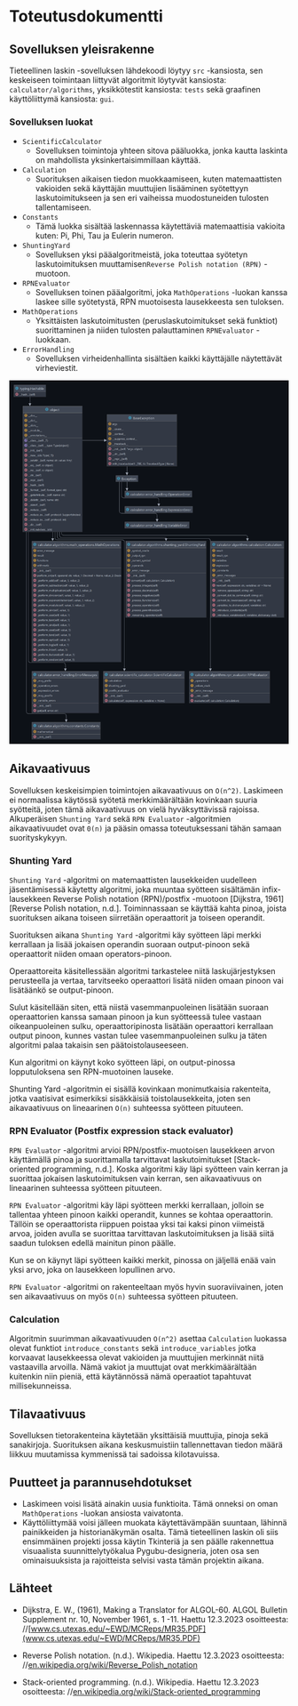 # Toteutusdokumentti

## Sovelluksen yleisrakenne

Tieteellinen laskin -sovelluksen lähdekoodi löytyy `src` -kansiosta, sen keskeiseen toimintaan liittyvät algoritmit löytyvät kansiosta: `calculator/algorithms`, yksikkötestit kansiosta: `tests` sekä graafinen käyttöliittymä kansiosta: `gui`.

### Sovelluksen luokat

- `ScientificCalculator`
  - Sovelluksen toimintoja yhteen sitova pääluokka, jonka kautta laskinta on mahdollista yksinkertaisimmillaan käyttää.
- `Calculation`
  - Suorituksen aikaisen tiedon muokkaamiseen, kuten matemaattisten vakioiden sekä käyttäjän muuttujien lisääminen syötettyyn laskutoimitukseen ja sen eri vaiheissa muodostuneiden tulosten tallentamiseen.
- `Constants`
  - Tämä luokka sisältää laskennassa käytettäviä matemaattisia vakioita kuten: Pi, Phi, Tau ja Eulerin numeron.
- `ShuntingYard`
  - Sovelluksen yksi pääalgoritmeistä, joka toteuttaa syötetyn laskutoimituksen muuttamisen`Reverse Polish notation (RPN)` -muotoon.
- `RPNEvaluator`
  - Sovelluksen toinen pääalgoritmi, joka `MathOperations` -luokan kanssa laskee sille syötetystä, RPN muotoisesta lausekkeesta sen tuloksen.
- `MathOperations`
  - Yksittäisten laskutoimitusten (peruslaskutoimitukset sekä funktiot) suorittaminen ja niiden tulosten palauttaminen `RPNEvaluator` -luokkaan.
- `ErrorHandling`
  - Sovelluksen virheidenhallinta sisältäen kaikki käyttäjälle näytettävät virheviestit.
  

![graph](./images/toteutusdokumentti/graph.png)

## Aikavaativuus

Sovelluksen keskeisimpien toimintojen aikavaativuus on `O(n^2)`. Laskimeen ei normaalissa käytössä syötetä merkkimäärältään kovinkaan suuria syötteitä, joten tämä aikavaativuus on vielä hyväksyttävissä rajoissa. Alkuperäisen `Shunting Yard` sekä `RPN Evaluator` -algoritmien aikavaativuudet ovat `0(n)` ja pääsin omassa 
toteutuksessani tähän samaan suorityskykyyn.

### Shunting Yard

`Shunting Yard` -algoritmi on matemaattisten lausekkeiden uudelleen jäsentämisessä käytetty algoritmi, joka muuntaa syötteen sisältämän infix-lausekkeen Reverse Polish notation (RPN)/postfix -muotoon [Dijkstra, 1961] [Reverse Polish notation, n.d.]. Toiminnassaan se käyttää kahta pinoa, joista suorituksen aikana toiseen siirretään operaattorit ja toiseen operandit.

Suorituksen aikana `Shunting Yard` -algoritmi käy syötteen läpi merkki kerrallaan ja lisää jokaisen operandin suoraan output-pinoon sekä operaattorit niiden omaan operators-pinoon. 

Operaattoreita käsitellessään algoritmi tarkastelee niitä laskujärjestyksen perusteella ja vertaa, tarvitseeko operaattori lisätä niiden omaan pinoon vai lisätäänkö se output-pinoon. 

Sulut käsitellään siten, että niistä vasemmanpuoleinen lisätään suoraan operaattorien kanssa samaan pinoon ja kun syötteessä tulee vastaan oikeanpuoleinen sulku, operaattoripinosta lisätään operaattori kerrallaan output pinoon,  kunnes vastan tulee vasemmanpuoleinen sulku ja täten algoritmi palaa takaisin sen päätoistolauseeseen. 

Kun algoritmi on käynyt koko syötteen läpi, on output-pinossa lopputuloksena sen RPN-muotoinen lauseke.

Shunting Yard -algoritmin ei sisällä kovinkaan monimutkaisia rakenteita, jotka vaatisivat esimerkiksi sisäkkäisiä toistolausekkeita, joten sen aikavaativuus on lineaarinen `O(n)` suhteessa syötteen pituuteen.

### RPN Evaluator (Postfix expression stack evaluator)

`RPN Evaluator` -algoritmi arvioi RPN/postfix-muotoisen lausekkeen arvon käyttämällä pinoa ja suorittamalla tarvittavat laskutoimitukset [Stack-oriented programming, n.d.]. Koska algoritmi käy läpi syötteen vain kerran ja suorittaa jokaisen laskutoimituksen vain kerran, sen aikavaativuus on lineaarinen suhteessa syötteen pituuteen.

`RPN Evaluator` -algoritmi käy läpi syötteen merkki kerrallaan, jolloin se tallentaa yhteen pinoon kaikki operandit, kunnes se kohtaa operaattorin. Tällöin se operaattorista riippuen poistaa yksi tai kaksi pinon viimeistä arvoa, joiden avulla se suorittaa tarvittavan laskutoimituksen ja lisää siitä saadun tuloksen edellä mainitun pinon päälle. 

Kun se on käynyt läpi syötteen kaikki merkit, pinossa on jäljellä enää vain yksi arvo, joka on lausekkeen lopullinen arvo.

`RPN Evaluator` -algoritmi on rakenteeltaan myös hyvin suoraviivainen, joten sen aikavaativuus on myös `O(n)` suhteessa syötteen pituuteen.

### Calculation

Algoritmin suurimman aikavaativuuden `O(n^2)` asettaa `Calculation` luokassa olevat funktiot `introduce_constants` sekä `introduce_variables` jotka korvaavat lausekkeessa olevat vakioiden ja muuttujien merkinnät niitä vastaavilla arvoilla. Nämä vakiot ja muuttujat ovat merkkimäärältään kuitenkin niin pieniä, että käytännössä nämä operaatiot tapahtuvat millisekunneissa.

## Tilavaativuus

Sovelluksen tietorakenteina käytetään yksittäisiä muuttujia, pinoja sekä sanakirjoja. Suorituksen aikana keskusmuistiin tallennettavan tiedon määrä liikkuu muutamissa kymmenissä tai sadoissa kilotavuissa.

## Puutteet ja parannusehdotukset

- Laskimeen voisi lisätä ainakin uusia funktioita. Tämä onneksi on oman `MathOperations` -luokan ansiosta vaivatonta.
- Käyttöliittymää voisi jälleen muokata käytettävämpään suuntaan, lähinnä painikkeiden ja historianäkymän osalta. Tämä tieteellinen laskin oli siis ensimmäinen projekti jossa käytin Tkinteriä ja sen päälle rakennettua visuaalista suunnittelytyökalua Pygubu-designeria, joten osa sen ominaisuuksista ja rajoitteista selvisi vasta tämän projektin aikana.


## Lähteet

- Dijkstra, E. W., (1961), Making a Translator for ALGOL-60. ALGOL Bulletin Supplement nr. 10, November 1961, s. 1 -11. Haettu 12.3.2023 osoitteesta: //[www.cs.utexas.edu/~EWD/MCReps/MR35.PDF](www.cs.utexas.edu/~EWD/MCReps/MR35.PDF)

- Reverse Polish notation. (n.d.). Wikipedia. Haettu 12.3.2023 osoitteesta: //[en.wikipedia.org/wiki/Reverse_Polish_notation](https://en.wikipedia.org/wiki/Reverse_Polish_notation)
- Stack-oriented programming. (n.d.). Wikipedia. Haettu 12.3.2023 osoitteesta: //[en.wikipedia.org/wiki/Stack-oriented_programming](https://en.wikipedia.org/wiki/Stack-oriented_programming)
